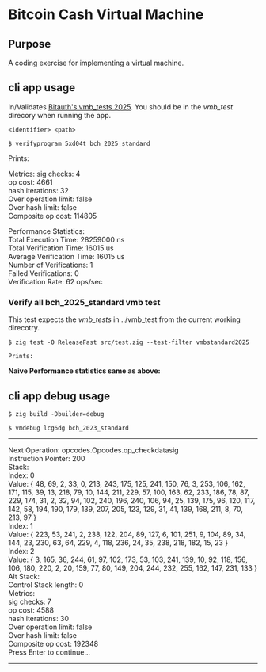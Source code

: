 # Bitcoin Cash Virtual Machine

## Purpose
A coding exercise for implementing a virtual machine.

## cli app usage
In/Validates  [Bitauth's vmb_tests 2025](https://github.com/bitauth/vmb_tests/). You should be in the *vmb_test* direcory when running the app.

```
<identifier> <path>
```
```
$ verifyprogram 5xd04t bch_2025_standard
```

Prints:

Metrics:
sig checks: 4\
op cost: 4661\
hash iterations: 32\
Over operation limit: false\
Over hash limit: false\
Composite op cost: 114805


Performance Statistics:\
Total Execution Time: 28259000 ns\
Total Verification Time: 16015 us\
Average Verification Time: 16015 us\
Number of Verifications: 1\
Failed Verifications: 0\
Verification Rate: 62 ops/sec

### Verify all bch_2025_standard vmb test
This test expects the *vmb_tests* in ../vmb_test from the current working direcotry.
```
$ zig test -O ReleaseFast src/test.zig --test-filter vmbstandard2025

Prints:
```
__Naive Performance statistics same as above:__

## cli app debug usage

```
$ zig build -Dbuilder=debug
```

```
$ vmdebug lcg6dg bch_2023_standard
```

*****************************************
Next Operation: opcodes.Opcodes.op_checkdatasig\
Instruction Pointer: 200\
Stack:\
Index: 0\
Value: { 48, 69, 2, 33, 0, 213, 243, 175, 125, 241, 150, 76, 3, 253, 106, 162, 171, 115, 39, 13, 218, 79, 10, 144, 211, 229, 57, 100, 163, 62, 233, 186, 78, 87, 229, 174, 31, 2, 32, 94, 102, 240, 196, 240, 106, 94, 25, 139, 175, 96, 120, 117, 142, 58, 194, 190, 179, 139, 207, 205, 123, 129, 31, 41, 139, 168, 211, 8, 70, 213, 97 }\
Index: 1\
Value: { 223, 53, 241, 2, 238, 122, 204, 89, 127, 6, 101, 251, 9, 104, 89, 34, 144, 23, 230, 63, 64, 229, 4, 118, 236, 24, 35, 238, 218, 182, 15, 23 }\
Index: 2\
Value: { 3, 165, 36, 244, 61, 97, 102, 173, 53, 103, 241, 139, 10, 92, 118, 156, 106, 180, 220, 2, 20, 159, 77, 80, 149, 204, 244, 232, 255, 162, 147, 231, 133 }\
Alt Stack:\
Control Stack length: 0\
Metrics:\
sig checks: 7\
op cost: 4588\
hash iterations: 30\
Over operation limit: false\
Over hash limit: false\
Composite op cost: 192348\
Press Enter to continue...
*****************************************



